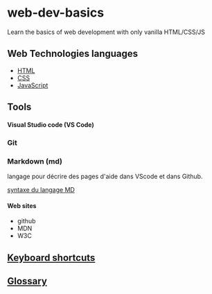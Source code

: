 # web-dev-basics

Learn the basics of web development with only vanilla HTML/CSS/JS

## Web Technologies languages

* [HTML](docs/languages/HTML.md)
* [CSS](docs/languages/CSS.md)
* [JavaScript](docs/languages/JavaScript.md)

## Tools

#### Visual Studio code (**VS Code**)

### Git

### Markdown (md)

langage pour décrire des pages d'aide dans VScode et dans Github.

[syntaxe du langage MD](https://docs.github.com/fr/get-started/writing-on-github/getting-started-with-writing-and-formatting-on-github/basic-writing-and-formatting-syntax)

#### Web sites

* github
* MDN
* W3C

## [Keyboard shortcuts](docs/shortcuts.md)

## [Glossary](docs/glossary.md)
